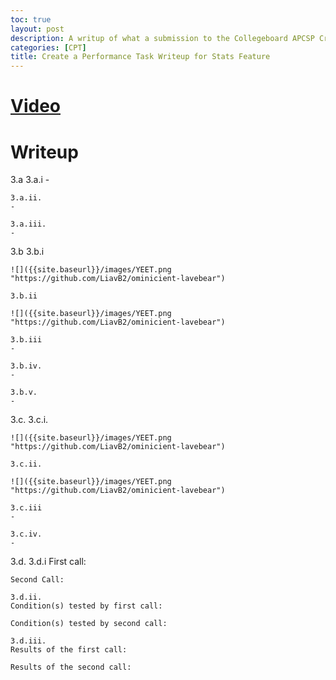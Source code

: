 ```yaml
---
toc: true
layout: post
description: A writup of what a submission to the Collegeboard APCSP Create a Performance Task would look like for my individual feature of our project.
categories: [CPT]
title: Create a Performance Task Writeup for Stats Feature
---
```


# [Video]()

# Writeup

3.a 
    3.a.i
    - 

    3.a.ii.
    - 

    3.a.iii.
    - 

3.b
    3.b.i
    
    ![]({{site.baseurl}}/images/YEET.png "https://github.com/LiavB2/ominicient-lavebear")

    3.b.ii

    ![]({{site.baseurl}}/images/YEET.png "https://github.com/LiavB2/ominicient-lavebear")

    3.b.iii
    - 

    3.b.iv.
    - 

    3.b.v.
    - 

3.c.
    3.c.i.

    ![]({{site.baseurl}}/images/YEET.png "https://github.com/LiavB2/ominicient-lavebear")

    3.c.ii.

    ![]({{site.baseurl}}/images/YEET.png "https://github.com/LiavB2/ominicient-lavebear")

    3.c.iii
    - 

    3.c.iv.
    - 

3.d.
    3.d.i
    First call:

    Second Call:

    3.d.ii.
    Condition(s) tested by first call:

    Condition(s) tested by second call:

    3.d.iii.
    Results of the first call:

    Results of the second call:
    